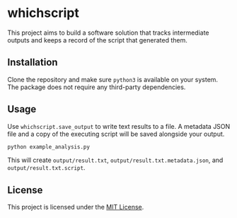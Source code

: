 # whichscript

This project aims to build a software solution that tracks intermediate outputs and keeps a record of the script that generated them.

## Installation

Clone the repository and make sure `python3` is available on your system. The package does not require any third-party dependencies.

## Usage

Use `whichscript.save_output` to write text results to a file. A metadata JSON file and a copy of the executing script will be saved alongside your output.

```bash
python example_analysis.py
```

This will create `output/result.txt`, `output/result.txt.metadata.json`, and `output/result.txt.script`.

## License

This project is licensed under the [MIT License](LICENSE).

